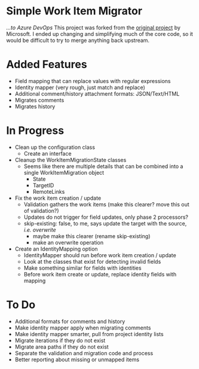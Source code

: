 # Simple Work Item Migrator
_...to Azure DevOps_
This project was forked from the [original project](https://github.com/microsoft/vsts-work-item-migrator) by Microsoft. I ended up changing and simplifying much of the core code, so it would be difficult to try to merge anything back upstream.

# Added Features
* Field mapping that can replace values with regular expressions
* Identity mapper (very rough, just match and replace)
* Additional comment/history attachment formats: JSON/Text/HTML
* Migrates comments
* Migrates history

# In Progress
* Clean up the configuration class
   * Create an interface
* Cleanup the WorkItemMigrationState classes
    * Seems like there are multiple details that can be combined into a single WorkItemMigration object
        * State
        * TargetID
        * RemoteLinks
* Fix the work item creation / update
    * Validation gathers the work items (make this clearer? move this out of validation?)
    * Updates do not trigger for field updates, only phase 2 processors?
    * skip-existing: false, to me, says update the target with the source, *i.e. overwrite*
        * maybe make this clearer (rename skip-existing)
        * make an overwrite operation
* Create an IdentityMapping option
    * IdentityMapper should run before work item creation / update
    * Look at the classes that exist for detecting invalid fields
    * Make something similar for fields with identities
    * Before work item create or update, replace identity fields with mapping

# To Do
 * Additional formats for comments and history
 * Make identity mapper apply when migrating comments
 * Make identity mapper smarter, pull from project identity lists
 * Migrate iterations if they do not exist
 * Migrate area paths if they do not exist
 * Separate the validation and migration code and process
 * Better reporting about missing or unmapped items
